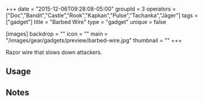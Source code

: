 +++
date = "2015-12-06T09:28:08-05:00"
groupId = 3
operators = ["Doc","Bandit","Castle","Rook","Kapkan","Pulse","Tachanka","Jäger"]
tags = ["gadget"]
title = "Barbed Wire"
type = "gadget"
unique = false

[images]
  backdrop = ""
  icon = ""
  main = "/images/gear/gadgets/preview/barbed-wire.jpg"
  thumbnail = ""
+++

Razor wire that slows down attackers.

## Usage

## Notes
